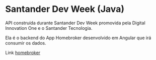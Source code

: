 # Santander Dev Week (Java)

API construída durante Santander Dev Week promovida pela Digital Innovation One e o Santander Tecnologia.

Ela é o backend do App Homebroker desenvolvido em Angular que irá consumir os dados.

Link [homebroker](https://github.com/SidneyMoreira/santander-dev-week-front)

